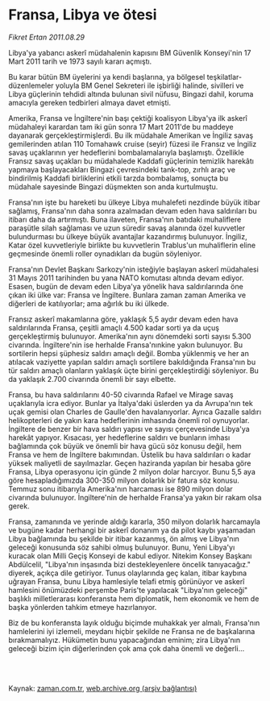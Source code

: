 # Fransa, Libya ve ötesi

*Fikret Ertan 2011.08.29*

<td class="columnist-detail">
<p>Libya'ya yabancı askerî müdahalenin kapısını BM Güvenlik Konseyi'nin 17 Mart 2011 tarih ve 1973 sayılı kararı açmıştı.</p>
<p>
<div id="haberMetinDiv">
<p>Bu karar bütün BM üyelerini ya kendi başlarına, ya bölgesel teşkilatlar-düzenlemeler yoluyla BM Genel Sekreteri ile işbirliği halinde, sivilleri ve Libya güçlerinin tehdidi altında bulunan sivil nüfusu, Bingazi dahil, koruma amacıyla gereken tedbirleri almaya davet etmişti.
<p>Amerika, Fransa ve İngiltere'nin başı çektiği koalisyon Libya'ya ilk askerî müdahaleyi karardan tam iki gün sonra 17 Mart 2011'de bu maddeye dayanarak gerçekleştirmişlerdi. Bu ilk müdahale Amerikan ve İngiliz savaş gemilerinden atılan 110 Tomahawk cruise (seyir) füzesi ile Fransız ve İngiliz savaş uçaklarının yer hedeflerini bombalamalarıyla başlamıştı. Özellikle Fransız savaş uçakları bu müdahalede Kaddafi güçlerinin temizlik harekâtı yapmaya başlayacakları Bingazi çevresindeki tank-top, zırhlı araç ve bindirilmiş Kaddafi birliklerini etkili tarzda bombalamış, sonuçta bu müdahale sayesinde Bingazi düşmekten son anda kurtulmuştu.
<p>Fransa'nın işte bu hareketi bu ülkeye Libya muhalefeti nezdinde büyük itibar sağlamış, Fransa'nın daha sonra azalmadan devam eden hava saldırıları bu itibarı daha da artırmıştı. Buna ilaveten, Fransa'nın batıdaki muhaliflere paraşütle silah sağlaması ve uzun süredir savaş alanında özel kuvvetler bulundurması bu ülkeye büyük avantajlar kazandırmış bulunuyor. İngiliz, Katar özel kuvvetleriyle birlikte bu kuvvetlerin Trablus'un muhaliflerin eline geçmesinde önemli roller oynadıkları da bugün söyleniyor.
<p>Fransa'nın Devlet Başkanı Sarkozy'nin isteğiyle başlayan askerî müdahalesi 31 Mayıs 2011 tarihinden bu yana NATO komutası altında devam ediyor. Esasen, bugün de devam eden Libya'ya yönelik hava saldırılarında öne çıkan iki ülke var: Fransa ve İngiltere. Bunlara zaman zaman Amerika ve diğerleri de katılıyorlar; ama ağırlık bu iki ülkede.
<p>Fransız askerî makamlarına göre, yaklaşık 5,5 aydır devam eden hava saldırılarında Fransa, çeşitli amaçlı 4.500 kadar sorti ya da uçuş gerçekleştirmiş bulunuyor. Amerika'nın aynı dönemdeki sorti sayısı 5.300 civarında. İngiltere'nin ise herhalde Fransa'nınkine yakın bulunuyor. Bu sortilerin hepsi şüphesiz saldırı amaçlı değil. Bomba yüklenmiş ve her an atılacak vaziyette yapılan saldırı amaçlı sortilere bakıldığında Fransa'nın bu tür saldırı amaçlı olanların yaklaşık üçte birini gerçekleştirdiği söyleniyor. Bu da yaklaşık 2.700 civarında önemli bir sayı elbette.
<p>Fransa, bu hava saldırılarını 40-50 civarında Rafael ve Mirage savaş uçaklarıyla icra ediyor. Bunlar ya İtalya'daki üslerden ya da Avrupa'nın tek uçak gemisi olan Charles de Gaulle'den havalanıyorlar. Ayrıca Gazalle saldırı helikopterleri de yakın kara hedeflerinin imhasında önemli rol oynuyorlar. İngiltere de benzer bir hava saldırı yapısı ve sayısı çerçevesinde Libya'ya harekât yapıyor. Kısacası, yer hedeflerine saldırı ve bunların imhası bağlamında çok büyük ve önemli bir hava gücü söz konusu değil, hem Fransa ve hem de İngiltere bakımından. Üstelik bu hava saldırıları o kadar yüksek maliyetli de sayılmazlar. Geçen haziranda yapılan bir hesaba göre Fransa, Libya operasyonu için günde 2 milyon dolar harcıyor. Bunu 5,5 aya göre hesapladığımızda 300-350 milyon dolarlık bir fatura söz konusu. Temmuz sonu itibarıyla Amerika'nın harcaması ise 890 milyon dolar civarında bulunuyor. İngiltere'nin de herhalde Fransa'ya yakın bir rakam olsa gerek.
<p>Fransa, zamanında ve yerinde aldığı kararla, 350 milyon dolarlık harcamayla ve bugüne kadar herhangi bir askerî donanım ya da pilot kaybı yaşamadan Libya bağlamında bu şekilde bir itibar kazanmış, ön almış ve Libya'nın geleceği konusunda söz sahibi olmuş bulunuyor. Bunu, Yeni Libya'yı kuracak olan Milli Geçiş Konseyi de kabul ediyor. Nitekim Konsey Başkanı Abdülcelil, "Libya'nın inşasında bizi destekleyenlere öncelik tanıyacağız." diyerek, açıkça dile getiriyor. Tunus olaylarında geç kalan, itibar kaybına uğrayan Fransa, bunu Libya hamlesiyle telafi etmiş görünüyor ve askerî hamlesini önümüzdeki perşembe Paris'te yapılacak "Libya'nın geleceği" başlıklı milletlerarası konferansta hem diplomatik, hem ekonomik ve hem de başka yönlerden tahkim etmeye hazırlanıyor.
<p>Biz de bu konferansta layık olduğu biçimde muhakkak yer almalı, Fransa'nın hamlelerini iyi izlemeli, meydanı hiçbir şekilde ne Fransa ne de başkalarına bırakmamalıyız. Hükümetin bunu yapacağından eminim; zira Libya'nın geleceği bizim için diğerlerinden çok ama çok daha önemli ve değerli... </p></p></p></p></p></p></p></p></div>
</p>


<p><br>
		 </br></p></td>

Kaynak: [zaman.com.tr](http://zaman.com.tr/yazar.do?yazino=1174315), [web.archive.org (arşiv bağlantısı)](http://web.archive.org/web/20111228115245/http://zaman.com.tr/yazar.do?yazino=1174315)
